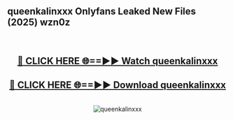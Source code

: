 <h2>queenkalinxxx Onlyfans Leaked New Files (2025) wzn0z</h2>
<br>
<div align="center">
<h2><a href="https://mediafiles.top/queenkalinxxx&ref=git" rel="nofollow">🔴 CLICK HERE 🌐==►► Watch queenkalinxxx</a></h2>
<h2><a href="https://mediafiles.top/queenkalinxxx&ref=git" rel="nofollow">🔴 CLICK HERE 🌐==►► Download queenkalinxxx</a></h2>
<br>
<a href="https://mediafiles.top/queenkalinxxx&ref=git" rel="nofollow" data-target="animated-image.originalLink"><img src="https://i.ibb.co.com/xMMVF88/686577567.gif" alt="queenkalinxxx" style="max-width: 100%; display: inline-block;" data-target="animated-image.originalImage"></a>
</div>
<br>
<br>